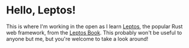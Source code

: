# Hello, Leptos!

This is where I'm working in the open as I learn [Leptos](https://github.com/leptos-rs/leptos), the popular Rust web framework, from the [Leptos Book](https://book.leptos.dev). This probably won't be useful to anyone but me, but you're welcome to take a look around!
